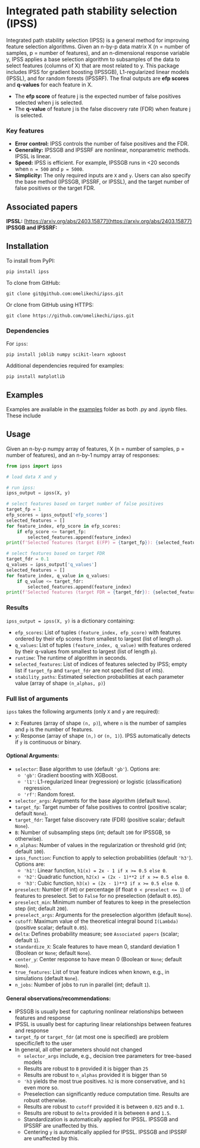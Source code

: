 # Integrated path stability selection (IPSS)

Integrated path stability selection (IPSS) is a general method for improving feature selection algorithms. Given an
n-by-p data matrix X (n = number of samples, p = number of features), and an n-dimensional response variable y, IPSS
applies a base selection algorithm to subsamples of the data to select features (columns of X) that are most related
to y. This package includes IPSS for gradient boosting (IPSSGB), L1-regularized linear models (IPSSL), and for random
forests (IPSSRF). The final outputs are **efp scores** and **q-values** for each feature in X.

- The **efp score** of feature j is the expected number of false positives selected when j is selected. 
- The **q-value** of feature j is the false discovery rate (FDR) when feature j is selected.

### Key features
- **Error control:** IPSS controls the number of false positives and the FDR.
- **Generality:** IPSSGB and IPSSRF are nonlinear, nonparametric methods. IPSSL is linear.
- **Speed:** IPSS is efficient. For example, IPSSGB runs in <20 seconds when `n = 500` and `p = 5000`.
- **Simplicity:** The only required inputs are `X` and `y`. Users can also specify the base method (IPSSGB, IPSSRF, or IPSSL), 
and the target number of false positives or the target FDR.

## Associated papers

**IPSSL:** [https://arxiv.org/abs/2403.15877](https://arxiv.org/abs/2403.15877) <br>
**IPSSGB and IPSSRF:** 

## Installation
To install from PyPI:
```
pip install ipss
```
To clone from GitHub:
```
git clone git@github.com:omelikechi/ipss.git
```
Or clone from GitHub using HTTPS:
```
git clone https://github.com/omelikechi/ipss.git
```
### Dependencies
For `ipss`:
```
pip install joblib numpy scikit-learn xgboost
```
Additional dependencies required for examples:
```
pip install matplotlib
```

## Examples
Examples are available in the [examples](https://github.com/omelikechi/ipss/tree/main/examples) folder as both .py and .ipynb files. These include
<!-- - IPSS applied to data simulated from a multivariate normal. [Open in Colab](https://colab.research.google.com/github/omelikechi/ipss/blob/main/examples/simple/simple.ipynb)
- IPSS applied to prostate cancer data. [Open in Colab](https://colab.research.google.com/github/omelikechi/ipss/blob/main/examples/prostate/prostate.ipynb)
- IPSS applied to colon cancer data. [Open in Colab](https://colab.research.google.com/github/omelikechi/ipss/blob/main/examples/colon/colon.ipynb) -->

## Usage
Given an n-by-p numpy array of features, X (n = number of samples, p = number of features), and an n-by-1 numpy array of responses:
```python
from ipss import ipss

# load data X and y

# run ipss:
ipss_output = ipss(X, y)

# select features based on target number of false positives
target_fp = 1
efp_scores = ipss_output['efp_scores']
selected_features = []
for feature_index, efp_score in efp_scores:
	if efp_score <= target_fp:
		selected_features.append(feature_index)
print(f'Selected features (target E(FP) = {target_fp}): {selected_features}')

# select features based on target FDR
target_fdr = 0.1
q_values = ipss_output['q_values']
selected_features = []
for feature_index, q_value in q_values:
	if q_value <= target_fdr:
		selected_features.append(feature_index)
print(f'Selected features (target FDR = {target_fdr}): {selected_features}')
```

### Results
`ipss_output = ipss(X, y)` is a dictionary containing:
- `efp_scores`: List of tuples `(feature_index, efp_score)` with features ordered by their efp scores from smallest to largest (list of length `p`).
- `q_values`: List of tuples `(feature_index, q_value)` with features ordered by their q-values from smallest to largest (list of length `p`).
- `runtime`: The runtime of algorithm in seconds.
- `selected_features`: List of indices of features selected by IPSS; empty list if `target_fp` and `target_fdr` are not specified (list of ints).
- `stability_paths`: Estimated selection probabilities at each parameter value (array of shape `(n_alphas, p)`)

### Full list of arguments
`ipss` takes the following arguments (only `X` and `y` are required):
- `X`: Features (array of shape `(n, p)`), where `n` is the number of samples and `p` is the number of features.
- `y`: Response (array of shape `(n,)` or `(n, 1)`). IPSS automatically detects if `y` is continuous or binary.
#### Optional Arguments:
- `selector`: Base algorithm to use (default `'gb'`). Options are:
  - `'gb'`: Gradient boosting with XGBoost.
  - `'l1'`: L1-regularized linear (regression) or logistic (classification) regression.
  - `'rf'`: Random forest. 
- `selector_args`: Arguments for the base algorithm (default `None`).
- `target_fp`: Target number of false positives to control (positive scalar; default `None`).
- `target_fdr`: Target false discovery rate (FDR) (positive scalar; default `None`).
- `B`: Number of subsampling steps (int; default `100` for IPSSGB, `50` otherwise).
- `n_alphas`: Number of values in the regularization or threshold grid (int; default `100`).
- `ipss_function`: Function to apply to selection probabilities (default `'h3'`). Options are:
  - `'h1'`: Linear function, ```h1(x) = 2x - 1 if x >= 0.5 else 0```.
  - `'h2'`: Quadratic function, ```h2(x) = (2x - 1)**2 if x >= 0.5 else 0```.
  - `'h3'`: Cubic function, ```h3(x) = (2x - 1)**3 if x >= 0.5 else 0```.
- `preselect`: Number (if int) or percentage (if float `0 < preselect <= 1`) of features to preselect. Set to `False` for no preselection (default `0.05`).
- `preselect_min`: Minimum number of features to keep in the preselection step (int; default `200`).
- `preselect_args`: Arguments for the preselection algorithm (default `None`).
- `cutoff`: Maximum value of the theoretical integral bound `I(Lambda)` (positive scalar; default `0.05`).
- `delta`: Defines probability measure; see `Associated papers` (scalar; default `1`).
- `standardize_X`: Scale features to have mean 0, standard deviation 1 (Boolean or `None`; default `None`).
- `center_y`: Center response to have mean 0 (Boolean or `None`; default `None`).
- `true_features`: List of true feature indices when known, e.g., in simulations (default `None`).
- `n_jobs`: Number of jobs to run in parallel (int; default `1`).

#### General observations/recommendations:
- IPSSGB is usually best for capturing nonlinear relationships between features and response
- IPSSL is usually best for capturing linear relationships between features and response
- `target_fp` or `target_fdr` (at most one is specified) are problem specific/left to the user
- In general, all other parameters should not changed
  - `selector_args` include, e.g., decision tree parameters for tree-based models
  - Results are robust to `B` provided it is bigger than `25`
  - Results are robust to `n_alphas` provided it is bigger than `50`
  - `'h3` yields the most true positives. `h2` is more conservative, and `h1` even more so.
  - Preselection can significantly reduce computation time. Results are robust otherwise.
  - Results are robust to `cutoff` provided it is between `0.025` and `0.1`.
  - Results are robust to `delta` provided it is between `0` and `1.5`.
  - Standardization is automatically applied for IPSSL. IPSSGB and IPSSRF are unaffected by this.
  - Centering `y` is automatically applied for IPSSL. IPSSGB and IPSSRF are unaffected by this.










